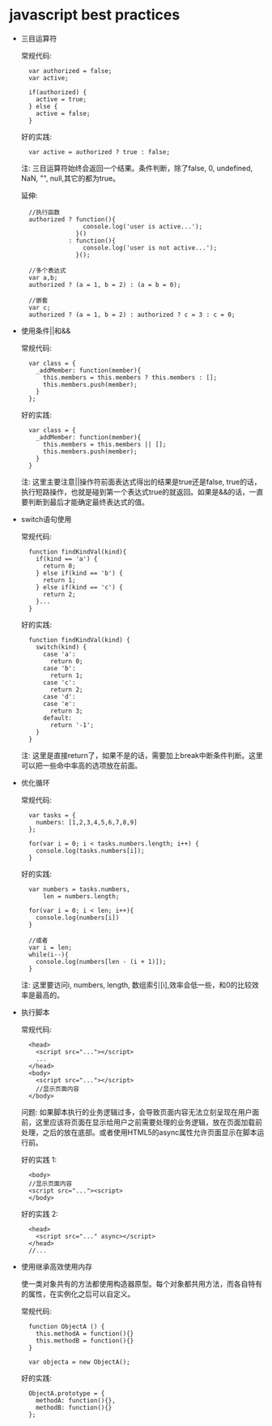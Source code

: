 # javascript best practices

- 三目运算符

  常规代码:
  
  		var authorized = false;
  		var active;
  		
  		if(authorized) {
  		  active = true;
  		} else {
  		  active = false;
  		}  
  		
  		
  好的实践:
  
  		var active = authorized ? true : false;
  		
  注: 三目运算符始终会返回一个结果。条件判断，除了false, 0, undefined, NaN, "", null,其它的都为true。
  
  延伸:
  
        //执行函数
  		authorized ? function(){
  		               console.log('user is active...');
  		             }()
  		           : function(){
  		               console.log('user is not active...');
  		             }();
  		             
  		//多个表达式             
  	    var a,b;
  	    authorized ? (a = 1, b = 2) : (a = b = 0);
  	    
  	    //嵌套
  	    var c; 
  	    authorized ? (a = 1, b = 2) : authorized ? c = 3 : c = 0;
  
  
- 使用条件||和&&

  常规代码:
  
  		var class = {
  		  _addMember: function(member){
  		    this.members = this.members ? this.members : [];
  		    this.members.push(member);
  		  }
  		};
  		
  好的实践:
  
  		var class = {
  		  _addMember: function(member){
  		    this.members = this.members || [];
  		    this.members.push(member);
  		  }
  		}
  		
  注: 这里主要注意||操作符前面表达式得出的结果是true还是false, true的话，执行短路操作，也就是碰到第一个表达式true的就返回。如果是&&的话，一直要判断到最后才能确定最终表达式的值。
  
- switch语句使用

  常规代码:
  
  		function findKindVal(kind){
  		  if(kind == 'a') {
  		    return 0;
  		  } else if(kind == 'b') {
  		    return 1;
  		  } else if(kind == 'c') {
  		  	return 2;
  		  }...
  		}
  		
  好的实践:
  
  		function findKindVal(kind) {
  		  switch(kind) {
  		  	case 'a':
  		  	  return 0;
  		  	case 'b':
  		  	  return 1;
  		  	case 'c':
  		  	  return 2;
  		  	case 'd':
  		  	case 'e':
  		  	  return 3;
  		  	default:
  		  	  return '-1';
  		  }
  		}
  		
  注: 这里是直接return了，如果不是的话，需要加上break中断条件判断。这里可以把一些命中率高的选项放在前面。
  
- 优化循环

  常规代码:
  
  		var tasks = {
  		  numbers: [1,2,3,4,5,6,7,8,9]
  		};
  		
  		for(var i = 0; i < tasks.numbers.length; i++) {
  		  console.log(tasks.numbers[i]);
  		}
  		
  好的实践:
  
  		var numbers = tasks.numbers,
     		len = numbers.length;
     		
  		for(var i = 0; i < len; i++){
  		  console.log(numbers[i])
  		}
  		
  		//或者
  		var i = len;
  		while(i--){
  		  console.log(numbers[len - (i + 1)]);
  		}

  注: 这里要访问i, numbers, length, 数组索引[i],效率会低一些，和0的比较效率是最高的。
  
  
- 执行脚本

  常规代码:
  
  		<head>
  		  <script src="..."></script>
  		  ...
  		</head>
  		<body>
  		  <script src="..."></script>
  		  //显示页面内容
  		</body>
  		
  问题: 如果脚本执行的业务逻辑过多，会导致页面内容无法立刻呈现在用户面前，这里应该将页面在显示给用户之前需要处理的业务逻辑，放在页面加载前处理，之后的放在底部。或者使用HTML5的async属性允许页面显示在脚本运行前。
  
  好的实践 1:
  
  		<body>
  		//显示页面内容
  		<script src="..."><script>
  		</body>
  		
  好的实践 2:
  
  		<head>
  		  <script src="..." async></script>
  		</head>
  		//...
  
- 使用继承高效使用内存

  使一类对象共有的方法都使用构造器原型。每个对象都共用方法，而各自特有的属性，在实例化之后可以自定义。

  常规代码:
  
  		function ObjectA () {
  		  this.methodA = function(){}
  		  this.methodB = function(){}
  		}
  		
  		var objecta = new ObjectA();
  		
  
  好的实践:
  
  		ObjectA.prototype = {
  		  methodA: function(){},
  		  methodB: function(){}
  		};
  		


  		  		  

 

